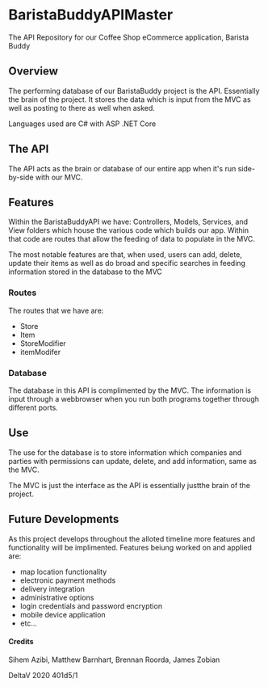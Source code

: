 # BaristaBuddyAPIMaster
The API Repository for our Coffee Shop eCommerce application, Barista Buddy

## Overview
The performing database of our BaristaBuddy project is the API. Essentially the brain of the project. It stores the data which is input from the MVC as well as posting to there as well when asked.

Languages used are C# with ASP .NET Core

## The API
The API acts as the brain or database of our entire app when it's run side-by-side with our MVC.

## Features
Within the BaristaBuddyAPI we have: Controllers, Models, Services, and View folders which house the various code which builds our app. Within that code are routes that allow the feeding of data to populate in the MVC.

The most notable features are that, when used, users can add, delete, update their items as well as do broad and specific searches in feeding information stored in the database to the MVC

### Routes
The routes that we have are:
  - Store
  - Item
  - StoreModifier
  - itemModifer
### Database
The database in this API is complimented by the MVC. The information is input through a webbrowser when you run both programs together through different ports.


## Use
The use for the database is to store information which companies and parties with permissions can update, delete, and add information, same as the MVC.

The MVC is just the interface as the API is essentially justthe brain of the project.

## Future Developments
As this project develops throughout the alloted timeline more features and functionality will be implimented.
Features beiung worked on and applied are:
  - map location functionality
  - electronic payment methods
  - delivery integration
  - administrative options
  - login credentials and password encryption
  - mobile device application
  - etc...

#### Credits

Sihem Azibi, Matthew Barnhart, Brennan Roorda, James Zobian

DeltaV 2020 401d5/1

